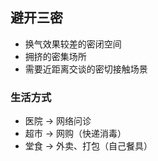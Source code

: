 ## 避开三密

- 换气效果较差的密闭空间
- 拥挤的密集场所
- 需要近距离交谈的密切接触场景

### 生活方式

- 医院 → 网络问诊
- 超市 → 网购（快递消毒）
- 堂食 → 外卖、打包（自己餐具）
